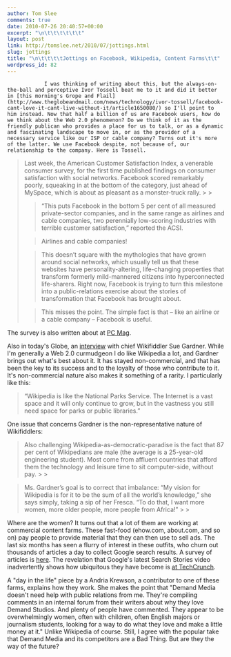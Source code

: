 ```yaml
---
author: Tom Slee
comments: true
date: 2010-07-26 20:40:57+00:00
excerpt: "\n\t\t\t\t\t\t"
layout: post
link: http://tomslee.net/2010/07/jottings.html
slug: jottings
title: "\n\t\t\t\tJottings on Facebook, Wikipedia, Content Farms\t\t"
wordpress_id: 82
---
```



				I was thinking of writing about this, but the always-on-the-ball and perceptive Ivor Tossell beat me to it and did it better in [this morning's Grope and Flail](http://www.theglobeandmail.com/news/technology/ivor-tossell/facebook-cant-love-it-cant-live-without-it/article1650080/) so I'll point to him instead. Now that half a billion of us are Facebook users, how do we think about the Web 2.0 phenomenon? Do we think of it as the friendly publican who provides a place for us to talk, or as a dynamic and fascinating landscape to move in, or as the provider of a necessary service like our ISP or cable company? Turns out it's more of the latter. We use Facebook despite, not because of, our relationship to the company. Here is Tossell.




<blockquote>Last week, the American Customer Satisfaction Index, a venerable consumer survey, for the first time published findings on consumer satisfaction with social networks. Facebook scored remarkably poorly, squeaking in at the bottom of the category, just ahead of MySpace, which is about as pleasant as a monster-truck rally.
> 
> 

> 
> “This puts Facebook in the bottom 5 per cent of all measured private-sector companies, and in the same range as airlines and cable companies, two perennially low-scoring industries with terrible customer satisfaction,” reported the ACSI.
> 
> 

> 
> Airlines and cable companies!
> 
> 

> 
> This doesn’t square with the mythologies that have grown around social networks, which usually tell us that these websites have personality-altering, life-changing properties that transform formerly mild-mannered citizens into hyperconnected life-sharers. Right now, Facebook is trying to turn this milestone into a public-relations exercise about the stories of transformation that Facebook has brought about.
> 
> 

> 
> This misses the point. The simple fact is that – like an airline or a cable company – Facebook is useful.
> 
> 
</blockquote>




The survey is also written about at [PC Mag](http://www.pcmag.com/article2/0,2817,2366730,00.asp).

Also in today's Globe, an [interview](http://www.theglobeandmail.com/news/technology/wikipedians-do-it-for-love-really/article1652015/) with chief Wikifiddler Sue Gardner. While I'm generally a Web 2.0 curmudgeon I do like Wikipedia a lot, and Gardner brings out what's best about it. It has stayed non-commercial, and that has been the key to its success and to the loyalty of those who contribute to it. It's non-commercial nature also makes it something of a rarity. I particularly like this:




<blockquote>“Wikipedia is like the National Parks Service. The Internet is a vast space and it will only continue to grow, but in the vastness you still need space for parks or public libraries.”</blockquote>







One issue that concerns Gardner is the non-representative nature of Wikifiddlers:




<blockquote>Also challenging Wikipedia-as-democratic-paradise is the fact that 87 per cent of Wikipedians are male (the average is a 25-year-old engineering student). Most come from affluent countries that afford them the technology and leisure time to sit computer-side, without pay.
> 
> 
</blockquote>




<blockquote>Ms. Gardner’s goal is to correct that imbalance: “My vision for Wikipedia is for it to be the sum of all the world’s knowledge,” she says simply, taking a sip of her Fresca. “To do that, I want more women, more older people, more people from Africa!”
> 
> 
</blockquote>




Where are the women? It turns out that a lot of them are working at commercial content farms. These fast-food  (ehow.com, about.com, and so on) pay people to provide material that they can then use to sell ads. The last six months has seen a flurry of interest in these outfits, who churn out thousands of articles a day to collect Google search results. A survey of articles is [here](http://reinventingthenewsroom.wordpress.com/2009/12/15/the-furor-over-content-farms/). The revelation that Google's latest Search Stories video inadvertently shows how ubiquitous they have become is [at TechCrunch](http://techcrunch.com/2010/07/23/content-farms/).




A "day in the life" piece by a Andria Krewson, a contributor to one of these farms, explains how they work. She makes the point that "Demand Media doesn't need help with public relations from me. They're compiling comments in an internal forum from their writers about why they love Demand Studios. And plenty of people have commented. They appear to be overwhelmingly women, often with children, often English majors or journalism students, looking for a way to do what they love and make a little money at it." Unlike Wikipedia of course. Still, I agree with the popular take that Demand Media and its competitors are a Bad Thing. But are they the way of the future?





		
